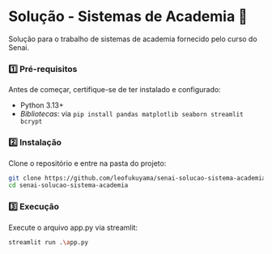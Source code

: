 # Solução - Sistemas de Academia 💪 
Solução para o trabalho de sistemas de academia fornecido pelo curso do Senai.

### **1️⃣ Pré-requisitos**  
Antes de começar, certifique-se de ter instalado e configurado:  
- Python 3.13+
- *Bibliotecas*: via `pip install pandas matplotlib seaborn streamlit bcrypt`

### **2️⃣ Instalação**  

Clone o repositório e entre na pasta do projeto:  
```bash
git clone https://github.com/leofukuyama/senai-solucao-sistema-academia
cd senai-solucao-sistema-academia
```

### **3️⃣ Execução**  

Execute o arquivo app.py via streamlit:
```bash
streamlit run .\app.py
```
